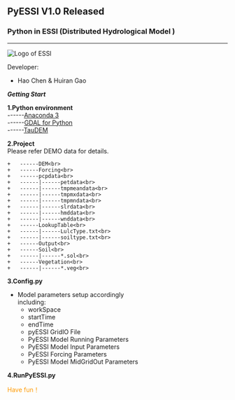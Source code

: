 ## PyESSI V1.0 Released
### Python in ESSI (Distributed Hydrological Model )
---
![Logo of ESSI](https://raw.githubusercontent.com/gaohr/MyImages/master/imgs/study/gaohr/ESSI/ESSI_s.jpg "Logo of ESSI")

Developer:

+ Hao Chen & Huiran Gao


***Getting Start***<br>

**1.Python environment**<br>
------[Anaconda 3](https://www.anaconda.com/)<br>
------[GDAL for Python](https://pypi.python.org/pypi/GDAL/)<br> 
------[TauDEM](http://hydrology.usu.edu/taudem/taudem5/)<br>

**2.Project**<br>
Please refer DEMO data for details.<br>
~~~
+   ------DEM<br>
+   ------Forcing<br>
+   ------pcpdata<br>
+   ------|------petdata<br>
+   ------|------tmpmeandata<br>
+   ------|------tmpmxdata<br>
+   ------|------tmpmndata<br>
+   ------|------slrdata<br>
+   ------|------hmddata<br>
+   ------|------wnddata<br>
+   ------LookupTable<br>
+   ------|------LulcType.txt<br>
+   ------|------soiltype.txt<br>
+   ------Output<br>
+   ------Soil<br>
+   ------|------*.sol<br>
+   ------Vegetation<br>
+   ------|------*.veg<br>
~~~

**3.Config.py**<br>
+ Model parameters setup accordingly<br> 
including:<br> 
  + workSpace<br>
  + startTime<br>
  + endTime<br>
  + pyESSI GridIO File<br> 
  + PyESSI Model Running Parameters<br>
  + PyESSI Model Input Parameters<br> 
  + PyESSI Forcing Parameters<br> 
  + PyESSI Model MidGridOut Parameters<br> 

**4.RunPyESSI.py**<br>

<font color="#ff9900">Have fun！</font>







